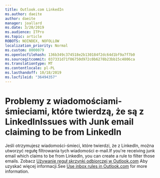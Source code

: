 ```yaml
---
title: Outlook.com LinkedIn
ms.author: daeite
author: daeite
manager: joallard
ms.date: 3/20/2019
ms.audience: ITPro
ms.topic: article
ROBOTS: NOINDEX, NOFOLLOW
localization_priority: Normal
ms.custom: 8000079
ms.openlocfilehash: 136b349c374518e2b130184f2dc64d1bf9a7f7b0
ms.sourcegitcommit: 037331d71f06750d972c0b6278b23bb15c4806ca
ms.translationtype: MT
ms.contentlocale: pl-PL
ms.lasthandoff: 10/18/2019
ms.locfileid: "36494357"
---
```

# <a name="issues-with-junk-email-claiming-to-be-from-linkedin"></a><span data-ttu-id="25081-102">Problemy z wiadomościami-śmieciami, które twierdzą, że są z LinkedIn</span><span class="sxs-lookup"><span data-stu-id="25081-102">Issues with Junk email claiming to be from LinkedIn</span></span>

<span data-ttu-id="25081-103">Jeśli otrzymujesz wiadomości-śmieci, które twierdzi, że z LinkedIn, można utworzyć regułę filtrowania tych wiadomości e-mail.</span><span class="sxs-lookup"><span data-stu-id="25081-103">If you're receiving junk email which claims to be from LinkedIn, you can create a rule to filter those emails.</span></span>
<span data-ttu-id="25081-104">Zobacz [Używanie reguł skrzynki odbiorczej w Outlook.com](https://aka.ms/OutlookComInboxRules) Aby uzyskać więcej informacji.</span><span class="sxs-lookup"><span data-stu-id="25081-104">See [Use inbox rules in Outlook.com](https://aka.ms/OutlookComInboxRules) for more information.</span></span>


